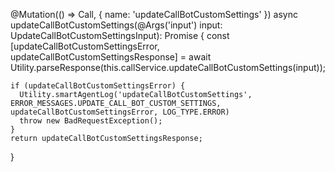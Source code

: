   @Mutation(() => Call, { name: 'updateCallBotCustomSettings' })
  async updateCallBotCustomSettings(@Args('input') input: UpdateCallBotCustomSettingsInput): Promise<Call> {
    const [updateCallBotCustomSettingsError, updateCallBotCustomSettingsResponse] = await Utility.parseResponse(this.callService.updateCallBotCustomSettings(input));

    if (updateCallBotCustomSettingsError) {
      Utility.smartAgentLog('updateCallBotCustomSettings', ERROR_MESSAGES.UPDATE_CALL_BOT_CUSTOM_SETTINGS, updateCallBotCustomSettingsError, LOG_TYPE.ERROR)
      throw new BadRequestException();
    }
    return updateCallBotCustomSettingsResponse;
  }
